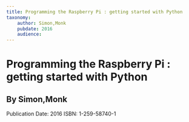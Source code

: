 ```yaml
---
title: Programming the Raspberry Pi : getting started with Python
taxonomy:
	author: Simon,Monk
	pubdate: 2016
	audience: 
---
```

# Programming the Raspberry Pi : getting started with Python
## By Simon,Monk


Publication Date: 2016
ISBN: 1-259-58740-1